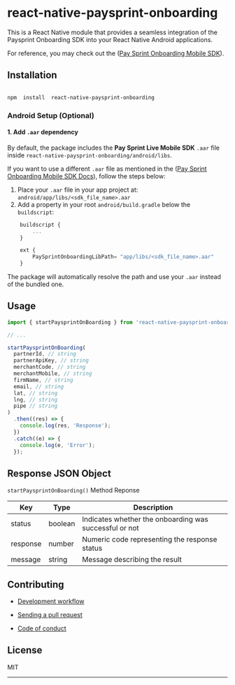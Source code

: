 # react-native-paysprint-onboarding

This is a React Native module that provides a seamless integration of the Paysprint Onboarding SDK into your React Native Android applications.

For reference, you may check out the ([Pay Sprint Onboarding Mobile SDK](https://pay-sprint.readme.io/reference/onboarding-mobile-sdk)).

## Installation

```sh

npm  install  react-native-paysprint-onboarding

```

### Android Setup (Optional)

#### 1. Add `.aar` dependency

By default, the package includes the **Pay Sprint Live Mobile SDK** `.aar` file inside `react-native-paysprint-onboarding/android/libs`.

If you want to use a different `.aar` file as mentioned in the ([Pay Sprint Onboarding Mobile SDK Docs](https://pay-sprint.readme.io/reference/onboarding-mobile-sdk)), follow the steps below:

1. Place your `.aar` file in your app project at:
   `android/app/libs/<sdk_file_name>.aar`
2. Add a property in your root `android/build.gradle` below the `buildscript`:

```js
	buildscript {
		...
	}

	ext {
	    PaySprintOnboardingLibPath= "app/libs/<sdk_file_name>.aar"
	}
```

The package will automatically resolve the path and use your `.aar` instead of the bundled one.

## Usage

```js
import { startPaysprintOnBoarding } from 'react-native-paysprint-onboarding';

// ...

startPaysprintOnBoarding(
  partnerId, // string
  partnerApiKey, // string
  merchantCode, // string
  merchantMobile, // string
  firmName, // string
  email, // string
  lat, // string
  lng, // string
  pipe // string
)
  .then((res) => {
    console.log(res, 'Response');
  })
  .catch((e) => {
    console.log(e, 'Error');
  });
```

## Response JSON Object

`startPaysprintOnBoarding()` Method Reponse

| Key      | Type    | Description                                            |
| -------- | ------- | ------------------------------------------------------ |
| status   | boolean | Indicates whether the onboarding was successful or not |
| response | number  | Numeric code representing the response status          |
| message  | string  | Message describing the result                          |

## Contributing

- [Development workflow](CONTRIBUTING.md#development-workflow)

- [Sending a pull request](CONTRIBUTING.md#sending-a-pull-request)

- [Code of conduct](CODE_OF_CONDUCT.md)

## License

MIT

---
